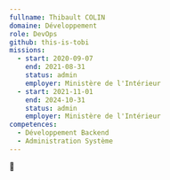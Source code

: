 ```yaml
---
fullname: Thibault COLIN
domaine: Développement
role: DevOps
github: this-is-tobi
missions:
  - start: 2020-09-07
    end: 2021-08-31
    status: admin
    employer: Ministère de l'Intérieur
  - start: 2021-11-01
    end: 2024-10-31
    status: admin
    employer: Ministère de l'Intérieur
competences:
  - Développement Backend
  - Administration Système
---
```


🌸
